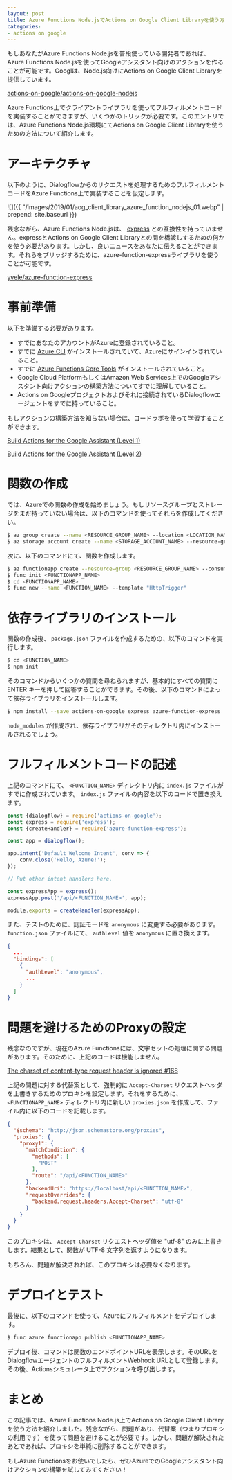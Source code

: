 ```yaml
---
layout: post
title: Azure Functions Node.jsでActions on Google Client Libraryを使う方法
categories:
- actions on google
---
```


もしあなたがAzure Functions Node.jsを普段使っている開発者であれば、Azure Functions Node.jsを使ってGoogleアシスタント向けのアクションを作ることが可能です。Googlは、Node.js向けにActions on Google Client Libraryを提供しています。

[actions-on-google/actions-on-google-nodejs](https://github.com/actions-on-google/actions-on-google-nodejs)

Azure Functions上でクライアントライブラリを使ってフルフィルメントコードを実装することができますが、いくつかのトリックが必要です。このエントリでは、Azure Functions Node.js環境にてActions on Google Client Libraryを使うための方法について紹介します。

# アーキテクチャ

以下のように、Dialogflowからのリクエストを処理するためのフルフィルメントコードをAzure Functions上で実装することを仮定します。

![]({{ "/images/2019/01/aog_client_library_azure_function_nodejs_01.webp" | prepend: site.baseurl }})

残念ながら、Azure Functions Node.jsは、 [express](https://www.npmjs.com/package/express) との互換性を持っていません。expressとActions on Google Client Libraryとの間を橋渡しするための何かを使う必要があります。しかし、良いニュースをあなたに伝えることができます。それらをブリッジするために、azure-function-expressライブラリを使うことが可能です。

[yvele/azure-function-express](https://github.com/yvele/azure-function-express)

# 事前準備

以下を準備する必要があります。

* すでにあなたのアカウントがAzureに登録されていること。
* すでに [Azure CLI](https://docs.microsoft.com/en-us/cli/azure/install-azure-cli?view=azure-cli-latest) がインストールされていて、Azureにサインインされていること。
* すでに [Azure Functions Core Tools](https://docs.microsoft.com/en-us/azure/azure-functions/functions-run-local#install-the-azure-functions-core-tools) がインストールされていること。
* Google Cloud PlatformもしくはAmazon Web Services上でのGoogleアシスタント向けアクションの構築方法についてすでに理解していること。
* Actions on Googleプロジェクトおよびそれに接続されているDialogflowエージェントをすでに持っていること。

もしアクションの構築方法を知らない場合は、コードラボを使って学習することができます。

[Build Actions for the Google Assistant (Level 1)](https://codelabs.developers.google.com/codelabs/actions-1/index.html#0)

[Build Actions for the Google Assistant (Level 2)](https://codelabs.developers.google.com/codelabs/actions-2/index.html#0)

# 関数の作成

では、Azureでの関数の作成を始めましょう。もしリソースグループとストレージをまだ持っていない場合は、以下のコマンドを使ってそれらを作成してください。

```bash
$ az group create --name <RESOURCE_GROUP_NAME> --location <LOCATION_NAME>
$ az storage account create --name <STORAGE_ACCOUNT_NAME> --resource-group <RESOURCE_GROUP_NAME> --location <LOCATION_NAME> --sku Standard_LRS
```

次に、以下のコマンドにて、関数を作成します。

```bash
$ az functionapp create --resource-group <RESOURCE_GROUP_NAME> --consumption-plan-location <LOCATION_NAME> --name <FUNCTION_NAME> --storage-account <STORAGE_ACCOUNT_NAME> --runtime node
$ func init <FUNCTIONAPP_NAME>
$ cd <FUNCTIONAPP_NAME>
$ func new --name <FUNCTION_NAME> --template "HttpTrigger"
```

# 依存ライブラリのインストール

関数の作成後、 `package.json` ファイルを作成するための、以下のコマンドを実行します。

```bash
$ cd <FUNCTION_NAME>
$ npm init
```

そのコマンドからいくつかの質問を尋ねられますが、基本的にすべての質問に ENTER キーを押して回答することができます。その後、以下のコマンドによって依存ライブラリをインストールします。

```bash
$ npm install --save actions-on-google express azure-function-express
```

`node_modules` が作成され、依存ライブラリがそのディレクトリ内にインストールされるでしょう。

# フルフィルメントコードの記述

上記のコマンドにて、 `<FUNCTION_NAME>` ディレクトリ内に `index.js` ファイルがすでに作成されています。 `index.js` ファイルの内容を以下のコードで置き換えます。

```js
const {dialogflow} = require('actions-on-google');
const express = require('express');
const {createHandler} = require('azure-function-express');

const app = dialogflow();

app.intent('Default Welcome Intent', conv => {
    conv.close('Hello, Azure!');
});

// Put other intent handlers here.

const expressApp = express();
expressApp.post('/api/<FUNCTION_NAME>', app);

module.exports = createHandler(expressApp);
```

また、テストのために、認証モードを `anonymous` に変更する必要があります。 `function.json` ファイルにて、 `authLevel` 値を `anonymous` に置き換えます。

```json
{
  ...
  "bindings": [
    {
      "authLevel": "anonymous",
      ...
    }
  ]
}
```

# 問題を避けるためのProxyの設定

残念なのですが、現在のAzure Functionsには、文字セットの処理に関する問題があります。そのために、上記のコードは機能しません。

[The charset of content-type request header is ignored #168](https://github.com/Azure/azure-functions-nodejs-worker/issues/168)

上記の問題に対する代替案として、強制的に `Accept-Charset` リクエストヘッダを上書きするためのプロキシを設定します。それをするために、 `<FUNCTIONAPP_NAME>` ディレクトリ内に新しい `proxies.json` を作成して、ファイル内に以下のコードを記載します。

```json
{
  "$schema": "http://json.schemastore.org/proxies",
  "proxies": {
    "proxy1": {
      "matchCondition": {
        "methods": [
          "POST"
        ],
        "route": "/api/<FUNCTION_NAME>"
      },
      "backendUri": "https://localhost/api/<FUNCTION_NAME>",
      "requestOverrides": {
        "backend.request.headers.Accept-Charset": "utf-8"
      }
    }
  }
}
```

このプロキシは、 `Accept-Charset` リクエストヘッダ値を "utf-8" のみに上書きします。結果として、関数が UTF-8 文字列を返すようになります。

もちろん、問題が解決されれば、このプロキシは必要なくなります。

# デプロイとテスト

最後に、以下のコマンドを使って、Azureにフルフィルメントをデプロイします。

```bash
$ func azure functionapp publish <FUNCTIONAPP_NAME>
```

デプロイ後、コマンドは関数のエンドポイントURLを表示します。そのURLをDialogflowエージェントのフルフィルメントWebhook URLとして登録します。その後、Actionsシミュレータ上でアクションを呼び出します。

# まとめ

この記事では、Azure Functions Node.js上でActions on Google Client Libraryを使う方法を紹介しました。残念ながら、問題があり、代替案（つまりプロキシの利用です）を使って問題を避けることが必要です。しかし、問題が解決されたあとであれば、プロキシを単純に削除することができます。

もしAzure Functionsをお使いでしたら、ぜひAzureでのGoogleアシスタント向けアクションの構築を試してみてください！
